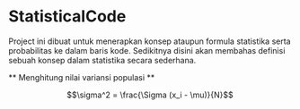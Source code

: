 # StatisticalCode

Project ini dibuat untuk menerapkan konsep ataupun formula statistika serta probabilitas ke dalam baris kode.
Sedikitnya disini akan membahas definisi sebuah konsep dalam statistika secara sederhana.

** Menghitung nilai variansi populasi **

$$\sigma^2 = \frac{\Sigma (x_i - \mu)}{N}$$


